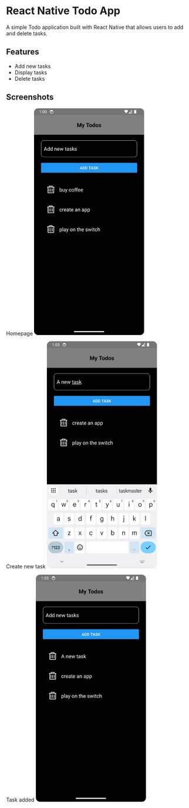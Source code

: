 # React Native Todo App

A simple Todo application built with React Native that allows users to add and delete tasks.

## Features
- Add new tasks
- Display tasks
- Delete tasks

## Screenshots
Homepage
<img src="./screenshots/home-page.png" width="300" />

Create new task
<img src="./screenshots/create-new-task.png" width="300" />

Task added
<img src="./screenshots/task-added.png" width="300" />
